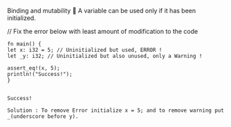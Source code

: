 Binding and mutability
🌟 A variable can be used only if it has been initialized.


// Fix the error below with least amount of modification to the code

    
    fn main() {
    let x: i32 = 5; // Uninitialized but used, ERROR !
    let _y: i32; // Uninitialized but also unused, only a Warning !

    assert_eq!(x, 5);
    println!("Success!");
    }
  
    
    Success!
    
    Solution : To remove Error initialize x = 5; and to remove warning put _(underscore before y).
